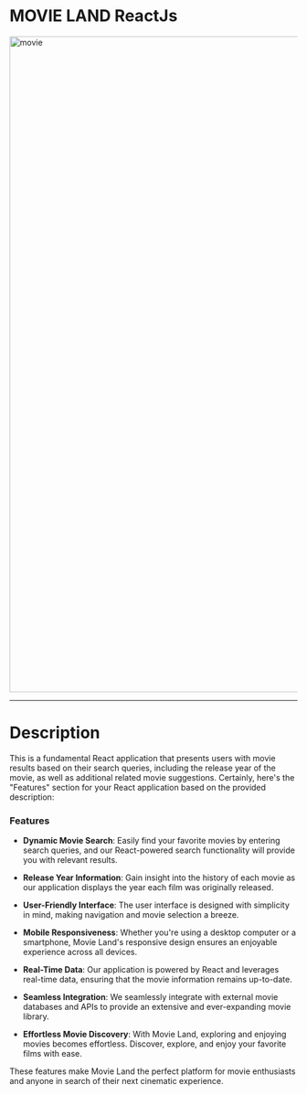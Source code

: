 # MOVIE LAND ReactJs 
<img width="1148" alt="movie" src="https://github.com/nameerakhter/MovieLand_React.js/assets/120779958/5d134f9c-007c-454f-9fb1-b6568494d43f">

<hr>

# Description

This is a fundamental React application that presents users with movie results based on their search queries, including the release year of the movie, as well as additional related movie suggestions.
Certainly, here's the "Features" section for your React application based on the provided description:

### Features

- **Dynamic Movie Search**: Easily find your favorite movies by entering search queries, and our React-powered search functionality will provide you with relevant results.

- **Release Year Information**: Gain insight into the history of each movie as our application displays the year each film was originally released. 

- **User-Friendly Interface**: The user interface is designed with simplicity in mind, making navigation and movie selection a breeze.

- **Mobile Responsiveness**: Whether you're using a desktop computer or a smartphone, Movie Land's responsive design ensures an enjoyable experience across all devices.

- **Real-Time Data**: Our application is powered by React and leverages real-time data, ensuring that the movie information remains up-to-date.

- **Seamless Integration**: We seamlessly integrate with external movie databases and APIs to provide an extensive and ever-expanding movie library.

- **Effortless Movie Discovery**: With Movie Land, exploring and enjoying movies becomes effortless. Discover, explore, and enjoy your favorite films with ease.

These features make Movie Land the perfect platform for movie enthusiasts and anyone in search of their next cinematic experience.
